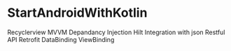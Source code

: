 # StartAndroidWithKotlin
Recyclerview 
MVVM 
Depandancy Injection
Hilt 
Integration with json 
Restful API
Retrofit
DataBinding
ViewBinding
